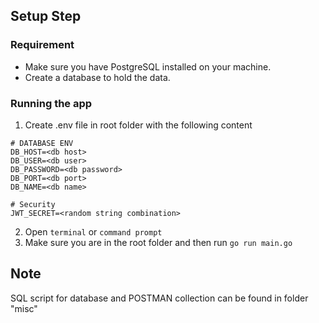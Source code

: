 ## Setup Step
### Requirement
- Make sure you have PostgreSQL installed on your machine.
- Create a database to hold the data.

### Running the app
1. Create .env file in root folder with the following content
```env
# DATABASE ENV
DB_HOST=<db host>
DB_USER=<db user>
DB_PASSWORD=<db password>
DB_PORT=<db port>
DB_NAME=<db name>

# Security
JWT_SECRET=<random string combination>
```
2. Open `terminal` or `command prompt`
3. Make sure you are in the root folder and then run `go run main.go`

## Note
SQL script for database and POSTMAN collection can be found in folder "misc"
